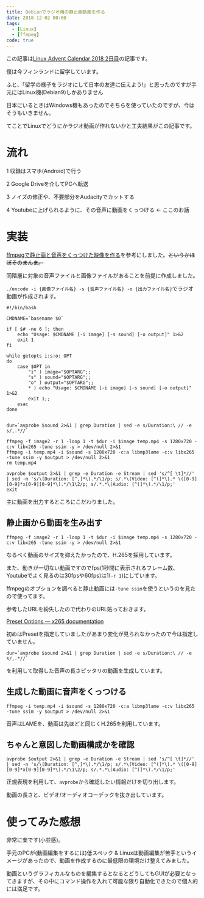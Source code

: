 ```yaml
---
title: Debianでラジオ用の静止画動画を作る
date: 2018-12-02 00:00
tags:
  - [Linux]
  - [ffmpeg]
code: true
---
```


この記事は[Linux Advent Calendar 2018 2日目](https://qiita.com/advent-calendar/2018/linux)の記事です。

僕は今フィンランドに留学しています。

ふと、「留学の様子をラジオにして日本の友達に伝えよう!」と思ったのですが手元にはLinux機(Debian9)しかありません

日本にいるときはWindows機もあったのでそちらを使っていたのですが、今はそうもいきません。

てことでLinuxでどうにかラジオ動画が作れないかと工夫結果がこの記事です。

# 流れ
1 収録はスマホ(Android)で行う

2 Google Driveを介してPCへ転送

3 ノイズの修正や、不要部分をAudacityでカットする

4 Youtubeに上げられるように、その音声に動画をくっつける ← ここのお話

# 実装
[ffmpegで静止画と音声をくっつけた映像を作る](https://qiita.com/ottyajp/items/4cd5280b4b8e8ff331e1)を参考にしました。~~というかほぼそのまんま。~~

同階層に対象の音声ファイルと画像ファイルがあることを前提に作成しました。

`./encode -i {画像ファイル名} -s {音声ファイル名} -o {出力ファイル名}`でラジオ動画が作成されます。

```
#!/bin/bash

CMDNAME=`basename $0`

if [ $# -ne 6 ]; then
    echo "Usage: $CMDNAME [-i image] [-s sound] [-o output]" 1>&2
    exit 1
fi

while getopts i:s:o: OPT
do
    case $OPT in
        "i" ) image="$OPTARG";;
        "s" ) sound="$OPTARG";;
        "o" ) output="$OPTARG";;
        * ) echo "Usage: $CMDNAME [-i image] [-s sound] [-o output]" 1>&2
        exit 1;;
    esac
done


dur=`avprobe $sound 2>&1 | grep Duration | sed -e s/Duration:\ // -e s/,.*//`

ffmpeg -f image2 -r 1 -loop 1 -t $dur -i $image temp.mp4 -s 1280x720 -c:v libx265 -tune ssim -y > /dev/null 2>&1
ffmpeg -i temp.mp4 -i $sound -s 1280x720 -c:a libmp3lame -c:v libx265 -tune ssim -y $output > /dev/null 2>&1
rm temp.mp4

avprobe $output 2>&1 | grep -e Duration -e Stream | sed 's/^[ \t]*//' | sed -n 's/\(Duration: [^,]*\).*/\1/p; s/.*\(Video: [^(]*\).* \([0-9][0-9]*x[0-9][0-9]*\).*/\1\2/p; s/.*.*\(Audio: [^(]*\).*/\1/p;'
exit
```

主に動画を出力するところにこだわりました。

## 静止画から動画を生み出す
`ffmpeg -f image2 -r 1 -loop 1 -t $dur -i $image temp.mp4 -s 1280x720 -c:v libx265 -tune ssim -y > /dev/null 2>&1`

なるべく動画のサイズを抑えたかったので、H.265を採用しています。

また、動きが一切ない動画ですのでfps(1秒間に表示されるフレーム数、Youtubeでよく見るのは30fpsや60fps)は1(`-r 1`)にしています。

ffmpegのオプションを調べると静止動画には`-tune ssim`を使うというのを見たので使ってます。

参考したURLを紛失したので代わりのURL貼っておきます。

[Preset Options — x265 documentation](https://x265.readthedocs.io/en/default/presets.html)

初めはPresetを指定していましたがあまり変化が見られなかったので今は指定していません。

```
dur=`avprobe $sound 2>&1 | grep Duration | sed -e s/Duration:\ // -e s/,.*//`
```
を利用して取得した音声の長さピッタリの動画を生成しています。

## 生成した動画に音声をくっつける
`ffmpeg -i temp.mp4 -i $sound -s 1280x720 -c:a libmp3lame -c:v libx265 -tune ssim -y $output > /dev/null 2>&1`

音声はLAMEを、動画は先ほどと同じくH.265を利用しています。

## ちゃんと意図した動画構成かを確認
```
avprobe $output 2>&1 | grep -e Duration -e Stream | sed 's/^[ \t]*//' | sed -n 's/\(Duration: [^,]*\).*/\1/p; s/.*\(Video: [^(]*\).* \([0-9][0-9]*x[0-9][0-9]*\).*/\1\2/p; s/.*.*\(Audio: [^(]*\).*/\1/p;'
```

正規表現を利用して、`avprobe`から確認したい情報だけを切り出します。

動画の長さと、ビデオ/オーディオコーデックを抜き出しています。

# 使ってみた感想
非常に楽です(小並感)。

手元のPCが(動画編集をするには)低スペック & Linuxは動画編集が苦手というイメージがあったので、動画を作成するのに最低限の環境だけ整えてみました。

動画というグラフィカルなものを編集するとなるとどうしてもGUIが必要となってきますが、その中にコマンド操作を入れて可能な限り自動化できたので個人的には満足です。